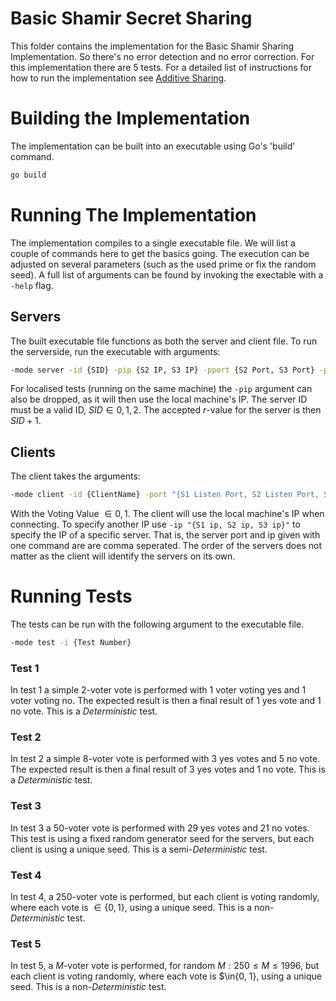 # Basic Shamir Secret Sharing
This folder contains the implementation for the Basic Shamir Sharing Implementation. So there's no error detection and no error correction.
For this implementation there are 5 tests. For a detailed list of instructions for how to run the implementation see [Additive Sharing](../AdditiveShare/README.md).

# Building the Implementation
The implementation can be built into an executable using Go's 'build' command.
```cmd
go build
```

# Running The Implementation
The implementation compiles to a single executable file. We will list a couple of commands here to get the basics going. The execution can be adjusted on several parameters (such as the used prime or fix the random seed). A full list of arguments can be found by invoking the exectable with a `-help` flag.
## Servers
The built executable file functions as both the server and client file. To run the serverside, run the executable with arguments:
```cmd
-mode server -id {SID} -pip {S2 IP, S3 IP} -pport {S2 Port, S3 Port} -port {Listen Port}
```
For localised tests (running on the same machine) the `-pip` argument can also be dropped, as it will then use the local machine's IP. The server ID must be a valid ID, $SID\in{0,1,2}$. The accepted $r$-value for the server is then $SID+1$.

## Clients
The client takes the arguments:
```cmd
-mode client -id {ClientName} -port "{S1 Listen Port, S2 Listen Port, S3 Listen Port}" -v {Voting Value}
```
With the Voting Value $\in{0,1}$. The client will use the local machine's IP when connecting. To specify another IP use `-ip "{S1 ip, S2 ip, S3 ip}"` to specify the IP of a specific server. That is, the server port and ip given with one command are are comma seperated. The order of the servers does not matter as the client will identify the servers on its own.

# Running Tests
The tests can be run with the following argument to the executable file.
```cmd
-mode test -i {Test Number}
```

### Test 1
In test 1 a simple 2-voter vote is performed with 1 voter voting yes and 1 voter voting no. The expected result is then a final result of 1 yes vote and 1 no vote. 
This is a *Deterministic* test.

### Test 2

In test 2 a simple 8-voter vote is performed with 3 yes votes and 5 no vote. The expected result is then a final result of 3 yes votes and 1 no vote. 
This is a *Deterministic* test.

### Test 3

In test 3 a 50-voter vote is performed with 29 yes votes and 21 no votes. This test is using a fixed random generator seed for the servers, but each client is using a unique seed. 
This is a semi-*Deterministic* test.

### Test 4

In test 4, a 250-voter vote is performed, but each client is voting randomly, where each vote is $\in\{0, 1\}$, using a unique seed. 
This is a non-*Deterministic* test.

### Test 5

In test 5, a $M$-voter vote is performed, for random $M: 250 \leq M \leq 1996$, but each client is voting randomly, where each vote is  $\in\{0, 1\}, using a unique seed. 
This is a non-*Deterministic* test.
